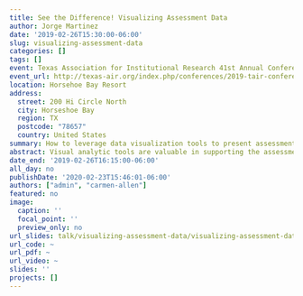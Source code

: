 ```yaml
---
title: See the Difference! Visualizing Assessment Data
author: Jorge Martinez
date: '2019-02-26T15:30:00-06:00'
slug: visualizing-assessment-data
categories: []
tags: []
event: Texas Association for Institutional Research 41st Annual Conference
event_url: http://texas-air.org/index.php/conferences/2019-tair-conference/
location: Horsehoe Bay Resort
address:
  street: 200 Hi Circle North
  city: Horseshoe Bay
  region: TX
  postcode: "78657"
  country: United States
summary: How to leverage data visualization tools to present assessment data.
abstract: Visual analytic tools are valuable in supporting the assessment function within institutions. In this session, we give examples of how these tools can be leveraged to present assessment data and discuss best practices for building visualizations and dashboards. Although we will use Tableau for demonstration, the lessons presented can be generalized to any data visualization tool and for any type of data.
date_end: '2019-02-26T16:15:00-06:00'
all_day: no
publishDate: '2020-02-23T15:46:01-06:00'
authors: ["admin", "carmen-allen"]
featured: no
image:
  caption: ''
  focal_point: ''
  preview_only: no
url_slides: talk/visualizing-assessment-data/visualizing-assessment-data-slides.pdf
url_code: ~
url_pdf: ~
url_video: ~
slides: ''
projects: []
---
```

